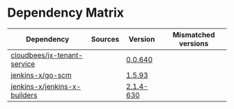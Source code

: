 # Dependency Matrix

Dependency | Sources | Version | Mismatched versions
---------- | ------- | ------- | -------------------
[cloudbees/jx-tenant-service](https://github.com/cloudbees/jx-tenant-service) |  | [0.0.640](https://github.com/cloudbees/jx-tenant-service/releases/tag/v0.0.640) | 
[jenkins-x/go-scm](https://github.com/jenkins-x/go-scm) |  | [1.5.93]() | 
[jenkins-x/jenkins-x-builders](https://github.com/jenkins-x/jenkins-x-builders) |  | [2.1.4-630]() | 
